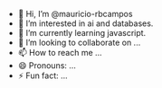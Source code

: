 - 👋 Hi, I’m @mauricio-rbcampos
- 👀 I’m interested in ai and databases.
- 🌱 I’m currently learning javascript.
- 💞️ I’m looking to collaborate on ...
- 📫 How to reach me ...
- 😄 Pronouns: ...
- ⚡ Fun fact: ...

<!---
mauricio-rbcampos/mauricio-rbcampos is a ✨ special ✨ repository because its `README.md` (this file) appears on your GitHub profile.
You can click the Preview link to take a look at your changes.
--->
